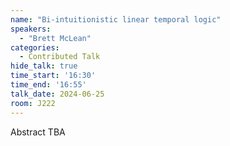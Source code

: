 ```yaml
---
name: "Bi-intuitionistic linear temporal logic"
speakers:
  - "Brett McLean"
categories:
  - Contributed Talk
hide_talk: true
time_start: '16:30'
time_end: '16:55'
talk_date: 2024-06-25
room: J222
---
```


Abstract TBA
